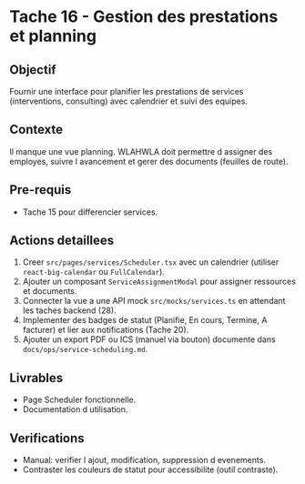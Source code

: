 # Tache 16 - Gestion des prestations et planning

## Objectif
Fournir une interface pour planifier les prestations de services (interventions, consulting) avec calendrier et suivi des equipes.

## Contexte
Il manque une vue planning. WLAHWLA doit permettre d assigner des employes, suivre l avancement et gerer des documents (feuilles de route).

## Pre-requis
- Tache 15 pour differencier services.

## Actions detaillees
1. Creer `src/pages/services/Scheduler.tsx` avec un calendrier (utiliser `react-big-calendar` ou `FullCalendar`).
2. Ajouter un composant `ServiceAssignmentModal` pour assigner ressources et documents.
3. Connecter la vue a une API mock `src/mocks/services.ts` en attendant les taches backend (28).
4. Implementer des badges de statut (Planifie, En cours, Termine, A facturer) et lier aux notifications (Tache 20).
5. Ajouter un export PDF ou ICS (manuel via bouton) documente dans `docs/ops/service-scheduling.md`.

## Livrables
- Page Scheduler fonctionnelle.
- Documentation d utilisation.

## Verifications
- Manual: verifier l ajout, modification, suppression d evenements.
- Contraster les couleurs de statut pour accessibilite (outil contraste).

